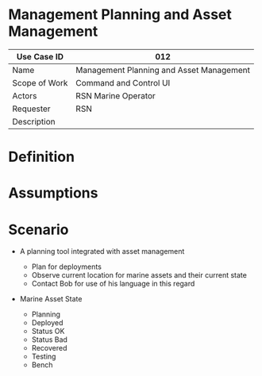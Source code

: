 # Management Planning and Asset Management

| Use Case ID | 012 |
| --- | --- |
| Name | Management Planning and Asset Management          |
| Scope of Work | Command and Control UI |
| Actors | RSN Marine Operator                    |
| Requester | RSN |
| Description |  |

# Definition

# Assumptions

# Scenario

- A planning tool integrated with asset management
  - Plan for deployments
  - Observe current location for marine assets and their current state
  - Contact Bob for use of his language in this regard

- Marine Asset State
  - Planning
  - Deployed
  - Status OK
  - Status Bad
  - Recovered
  - Testing
  - Bench